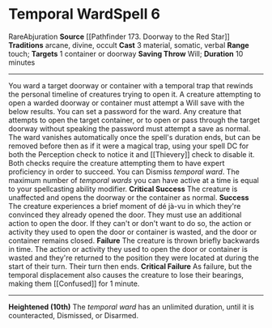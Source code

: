 ﻿---
actions: '[three-actions]'
area: null
bloodline: null
component:
- Material
- Somatic
- Verbal
cost: null
deity: null
domain: null
duration: 10 minutes
element: null
heighten: 10th
heighten_level: 6, 10
id: '1088'
lesson: null
level: '6'
mystery: null
name: Temporal Ward
patron_theme: null
range: touch
rarity: Rare
requirement: null
saving_throw: Will
school: Abjuration
source: '[[DATABASE/source/Pathfinder 173. Doorway to the Red Star|Pathfinder #173:
  Doorway to the Red Star]]'
target: 1 container or doorway
tradition:
- Arcane
- Divine
- Occult
trait:
- '[[DATABASE/trait/Abjuration|Abjuration]]'
- '[[DATABASE/trait/Rare|Rare]]'
trigger: null
type: Spell

---
# Temporal Ward<span class="item-type">Spell 6</span>

<span class="trait-rare item-trait">Rare</span><span class="item-trait">Abjuration</span>
**Source** [[Pathfinder 173. Doorway to the Red Star]]
**Traditions** arcane, divine, occult
**Cast** <span class="action-icon">3</span> material, somatic, verbal
**Range** touch; **Targets** 1 container or doorway
**Saving Throw** Will; **Duration** 10 minutes

---
You ward a target doorway or container with a temporal trap that rewinds the personal timeline of creatures trying to open it. A creature attempting to open a warded doorway or container must attempt a Will save with the below results. You can set a password for the ward. Any creature that attempts to open the target container, or to open or pass through the target doorway without speaking the password must attempt a save as normal. The ward vanishes automatically once the spell's duration ends, but can be removed before then as if it were a magical trap, using your spell DC for both the Perception check to notice it and [[Thievery]] check to disable it. Both checks require the creature attempting them to have expert proficiency in order to succeed.
 You can Dismiss _temporal ward_. The maximum number of _temporal wards_ you can have active at a time is equal to your spellcasting ability modifier.
**Critical Success** The creature is unaffected and opens the doorway or the container as normal.
**Success** The creature experiences a brief moment of dé jà-vu in which they're convinced they already opened the door. They must use an additional action to open the door. If they can't or don't want to do so, the action or activity they used to open the door or container is wasted, and the door or container remains closed.
**Failure** The creature is thrown briefly backwards in time. The action or activity they used to open the door or container is wasted and they're returned to the position they were located at during the start of their turn. Their turn then ends.
**Critical Failure** As failure, but the temporal displacement also causes the creature to lose their bearings, making them [[Confused]] for 1 minute.

---
**Heightened (10th)** The _temporal ward_ has an unlimited duration, until it is counteracted, Dismissed, or Disarmed.